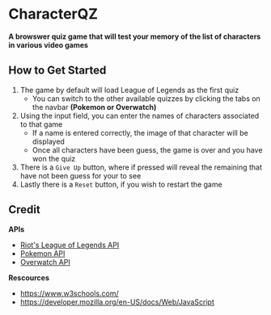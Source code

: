 # CharacterQZ
**A browswer quiz game that will test your memory of the list of characters in various video games**

## How to Get Started
1. The game by default will load League of Legends as the first quiz
   - You can switch to the other available quizzes by clicking the tabs on the navbar **(Pokemon or Overwatch)**
2. Using the input field, you can enter the names of characters associated to that game
   - If a name is entered correctly, the image of that character will be displayed
   - Once all characters have been guess, the game is over and you have won the quiz
3. There is a `Give Up` button, where if pressed will reveal the remaining that have not been guess for your to see
4. Lastly there is a `Reset` button, if you wish to restart the game

## Credit
**APIs**
- [Riot's League of Legends API](https://developer.riotgames.com/docs/lol)
- [Pokemon API](https://pokeapi.co/)
- [Overwatch API](https://overfast-api.tekrop.fr/#tag/Heroes)

**Rescources**
- https://www.w3schools.com/
- https://developer.mozilla.org/en-US/docs/Web/JavaScript